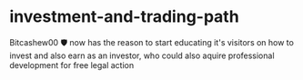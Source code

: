 # investment-and-trading-path
Bitcashew00 🛡️ now has the reason to start educating it's visitors on how to invest and also earn as an investor, who could also aquire professional development for free legal action
